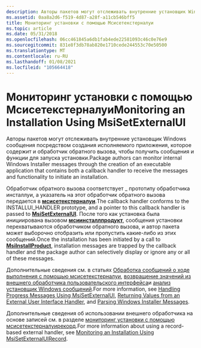 ```yaml
---
description: Авторы пакетов могут отслеживать внутренние установщик Windows сообщения посредством создания исполняемого приложения, которое содержит и обработчик обратного вызова, чтобы получить сообщения и функции для запуска установки.
ms.assetid: 0aa8a2d6-f519-4d87-a28f-a11cb546bff5
title: Мониторинг установки с помощью Мсисетекстерналуи
ms.topic: article
ms.date: 05/31/2018
ms.openlocfilehash: 06cc461845a6db1fab4ede22581093c46c0e76e9
ms.sourcegitcommit: 831e8f3db78ab820e1710cede244553c70e50500
ms.translationtype: MT
ms.contentlocale: ru-RU
ms.lasthandoff: 01/08/2021
ms.locfileid: "105664418"
---
```

# <a name="monitoring-an-installation-using-msisetexternalui"></a><span data-ttu-id="0ab5c-103">Мониторинг установки с помощью Мсисетекстерналуи</span><span class="sxs-lookup"><span data-stu-id="0ab5c-103">Monitoring an Installation Using MsiSetExternalUI</span></span>

<span data-ttu-id="0ab5c-104">Авторы пакетов могут отслеживать внутренние установщик Windows сообщения посредством создания исполняемого приложения, которое содержит и обработчик обратного вызова, чтобы получить сообщения и функции для запуска установки.</span><span class="sxs-lookup"><span data-stu-id="0ab5c-104">Package authors can monitor internal Windows Installer messages through the creation of an executable application that contains both a callback handler to receive the messages and functionality to initiate an installation.</span></span>

<span data-ttu-id="0ab5c-105">Обработчик обратного вызова соответствует \_ прототипу обработчика инсталлуи, а указатель на этот обработчик обратного вызова передается в [**мсисетекстерналуи**](/windows/desktop/api/Msi/nf-msi-msisetexternaluia).</span><span class="sxs-lookup"><span data-stu-id="0ab5c-105">The callback handler conforms to the INSTALLUI\_HANDLER prototype, and a pointer to this callback handler is passed to [**MsiSetExternalUI**](/windows/desktop/api/Msi/nf-msi-msisetexternaluia).</span></span> <span data-ttu-id="0ab5c-106">После того как установка была инициирована вызовом [**мсиинсталлпродукт**](/windows/desktop/api/Msi/nf-msi-msiinstallproducta), сообщения установки перехватываются обработчиком обратного вызова, и автор пакета может выборочно отобразить или пропустить какие-либо из этих сообщений.</span><span class="sxs-lookup"><span data-stu-id="0ab5c-106">Once the installation has been initiated by a call to [**MsiInstallProduct**](/windows/desktop/api/Msi/nf-msi-msiinstallproducta), installation messages are trapped by the callback handler and the package author can selectively display or ignore any or all of these messages.</span></span>

<span data-ttu-id="0ab5c-107">Дополнительные сведения см. в статьях [Обработка сообщений о ходе выполнения с помощью мсисетекстерналуи](handling-progress-messages-using-msisetexternalui.md), [возвращение значений из внешнего обработчика пользовательского интерфейса](returning-values-from-an-external-user-interface-handler.md)и [анализ установщик Windows сообщений](parsing-windows-installer-messages.md).</span><span class="sxs-lookup"><span data-stu-id="0ab5c-107">For more information, see [Handling Progress Messages Using MsiSetExternalUI](handling-progress-messages-using-msisetexternalui.md), [Returning Values from an External User Interface Handler](returning-values-from-an-external-user-interface-handler.md), and [Parsing Windows Installer Messages](parsing-windows-installer-messages.md).</span></span>

<span data-ttu-id="0ab5c-108">Дополнительные сведения об использовании внешнего обработчика на основе записей см. в разделе [мониторинг установки с помощью мсисетекстерналуирекорд](monitoring-an-installation-using-msisetexternaluirecord.md).</span><span class="sxs-lookup"><span data-stu-id="0ab5c-108">For more information about using a record-based external handler, see [Monitoring an Installation Using MsiSetExternalUIRecord](monitoring-an-installation-using-msisetexternaluirecord.md).</span></span>

 

 



